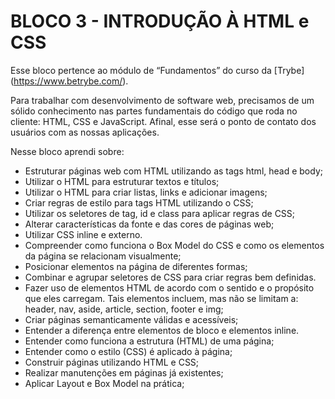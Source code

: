 # BLOCO 3 - INTRODUÇÃO À HTML e CSS

Esse bloco pertence ao módulo de “Fundamentos” do curso da [Trybe] (https://www.betrybe.com/). 

Para trabalhar com desenvolvimento de software web, precisamos de um sólido conhecimento nas partes fundamentais do código que roda no cliente: HTML, CSS e JavaScript. Afinal, esse será o ponto de contato dos usuários com as nossas aplicações.

Nesse bloco aprendi sobre:
 - Estruturar páginas web com HTML utilizando as tags html, head e body;
 - Utilizar o HTML para estruturar textos e títulos;
 - Utilizar o HTML para criar listas, links e adicionar imagens;
 - Criar regras de estilo para tags HTML utilizando o CSS;
 - Utilizar os seletores de tag, id e class para aplicar regras de CSS;
 - Alterar características da fonte e das cores de páginas web;
 - Utilizar CSS inline e externo.
 - Compreender como funciona o Box Model do CSS e como os elementos da página se relacionam visualmente;
 - Posicionar elementos na página de diferentes formas;
 - Combinar e agrupar seletores de CSS para criar regras bem definidas.
 - Fazer uso de elementos HTML de acordo com o sentido e o propósito que eles carregam. Tais elementos incluem, mas não se limitam a: header, nav, aside, article, section, footer e img;
 - Criar páginas semanticamente válidas e acessíveis;
 - Entender a diferença entre elementos de bloco e elementos inline.
 - Entender como funciona a estrutura (HTML) de uma página;
 - Entender como o estilo (CSS) é aplicado à página;
 - Construir páginas utilizando HTML e CSS;
 - Realizar manutenções em páginas já existentes;
 - Aplicar Layout e Box Model na prática; 
